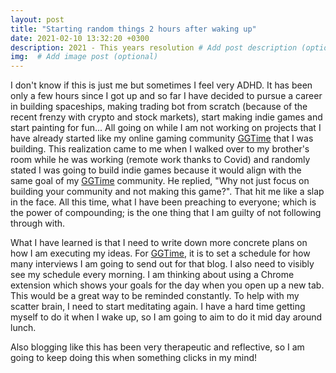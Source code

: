 ```yaml
---
layout: post
title: "Starting random things 2 hours after waking up"
date: 2021-02-10 13:32:20 +0300
description: 2021 - This years resolution # Add post description (optional)
img:  # Add image post (optional)
---
```


I don't know if this is just me but sometimes I feel very ADHD. It has been only a few hours since I got up and so far I have decided to pursue a career in building spaceships, making trading bot from scratch (because of the recent frenzy with crypto and stock markets), start making indie games and start painting for fun... All going on while I am not working on projects that I have already started like my online gaming community [GGTime](https://ggtime.io) that I was building. This realization came to me when I walked over to my brother's room while he was working (remote work thanks to Covid) and randomly stated I was going to build indie games because it would align with the same goal of my [GGTime](https://ggtime.io) community. He replied, "Why not just focus on building your community and not making this game?". That hit me like a slap in the face. All this time, what I have been preaching to everyone; which is the power of compounding; is the one thing that I am guilty of not following through with.

What I have learned is that I need to write down more concrete plans on how I am executing my ideas. For [GGTime](https://ggtime.io), it is to set a schedule for how many interviews I am going to send out for that blog. I also need to visibly see my schedule every morning. I am thinking about using a Chrome extension which shows your goals for the day when you open up a new tab. This would be a great way to be reminded constantly. To help with my scatter brain, I need to start meditating again. I have a hard time getting myself to do it when I wake up, so I am going to aim to do it mid day around lunch.

Also blogging like this has been very therapeutic and reflective, so I am going to keep doing this when something clicks in my mind!